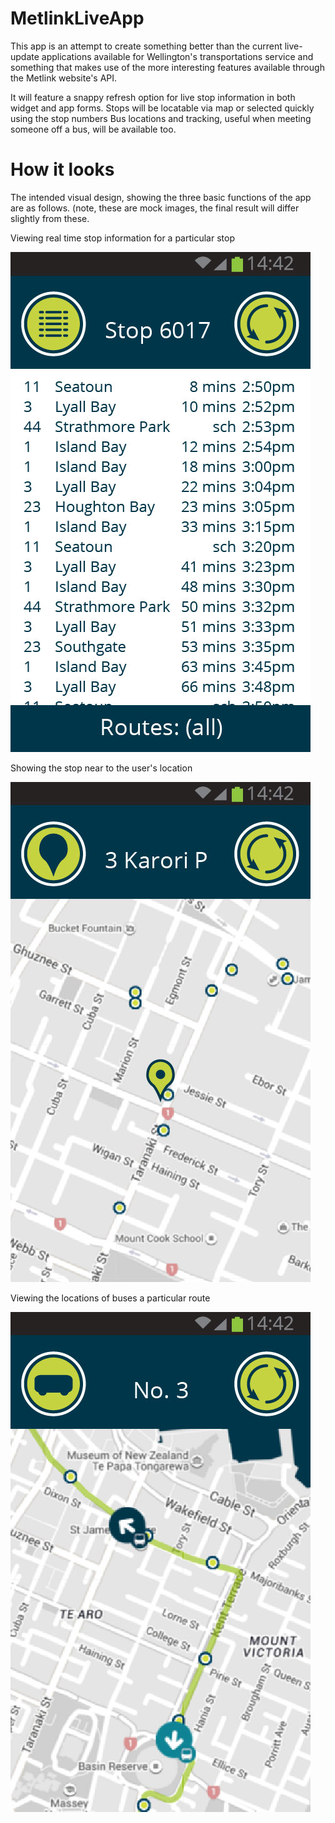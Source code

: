 # MetlinkLiveApp

This app is an attempt to create something better than the current live-update applications available for Wellington's transportations service and something that makes use of the more interesting features available through the Metlink website's API.

It will feature a snappy refresh option for live stop information in both widget and app forms.
Stops will be locatable via map or selected quickly using the stop numbers
Bus locations and tracking, useful when meeting someone off a bus, will be available too.

# How it looks

The intended visual design, showing the three basic functions of the app are as follows. (note, these are mock images, the final result will differ slightly from these.

Viewing real time stop information for a particular stop

![Real time stop information](https://github.com/serendipiddy/MetlinkLiveApp/blob/master/visual_design/bus_app-02.jpg)

Showing the stop near to the user's location

![Real time stop information](https://github.com/serendipiddy/MetlinkLiveApp/blob/master/visual_design/bus_app-04.jpg)

Viewing the locations of buses a particular route

![Real time stop information](https://github.com/serendipiddy/MetlinkLiveApp/blob/master/visual_design/bus_app-03.jpg)
